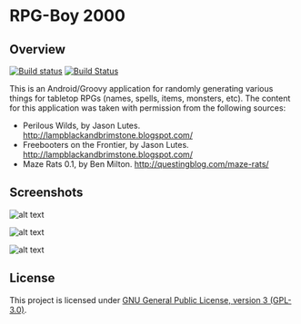 # RPG-Boy 2000

## Overview

[![Build status](https://circleci.com/gh/stevesea/RPGboy2000.svg?&style=shield&circle-token=d5b638c2be4157b4b3bdd347bd139c392968d7db)](https://circleci.com/gh/stevesea/RPGboy2000)
[![Build Status](https://travis-ci.org/stevesea/RPGboy2000.svg?branch=master)](https://travis-ci.org/stevesea/RPGboy2000)

This is an Android/Groovy application for randomly generating various
things for tabletop RPGs (names, spells, items, monsters, etc). The
content for this application was taken with permission from the following
sources:

* Perilous Wilds, by Jason Lutes. http://lampblackandbrimstone.blogspot.com/
* Freebooters on the Frontier, by Jason Lutes. http://lampblackandbrimstone.blogspot.com/
* Maze Rats 0.1, by Ben Milton. http://questingblog.com/maze-rats/


## Screenshots

![alt text](https://github.com/stevesea/RPGboy2000/raw/master/docs/images/nav_drawer.png "Sliding nav bar, acknowledgements")

![alt text](https://github.com/stevesea/RPGboy2000/raw/master/docs/images/mr_chars.png "Maze Rats - characters")

![alt text](https://github.com/stevesea/RPGboy2000/raw/master/docs/images/mr_monsters.png "Maze Rats - monsters")


## License
This project is licensed under [GNU General Public License, version 3 (GPL-3.0)](https://opensource.org/licenses/GPL-3.0).

